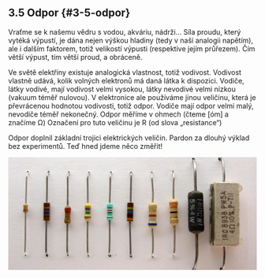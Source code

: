 ## 3.5 Odpor {#3-5-odpor}

Vraťme se k našemu vědru s vodou, akváriu, nádrži… Síla proudu, který vytéká výpustí, je dána nejen výškou hladiny (tedy v naší analogii napětím), ale i dalším faktorem, totiž velikostí výpusti (respektive jejím průřezem). Čím větší výpust, tím větší proud, a obráceně.

Ve světě elektřiny existuje analogická vlastnost, totiž vodivost. Vodivost vlastně udává, kolik volných elektronů má daná látka k dispozici. Vodiče, látky vodivé, mají vodivost velmi vysokou, látky nevodivé velmi nízkou (vakuum téměř nulovou). V elektronice ale používáme jinou veličinu, která je převrácenou hodnotou vodivosti, totiž odpor. Vodiče mají odpor velmi malý, nevodiče téměř nekonečný. Odpor měříme v ohmech (čteme [óm] a značíme Ω) Označení pro tuto veličinu je R (od slova „resistance“)

Odpor doplnil základní trojici elektrických veličin. Pardon za dlouhý výklad bez experimentů. Teď hned jdeme něco změřit!

![067-1.jpeg](../images/00034.jpeg)

